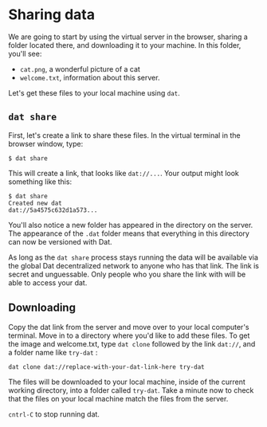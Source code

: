 # Sharing data

We are going to start by using the virtual server in the browser, sharing a folder located there, and downloading it to your machine. In this folder, you'll see:

  - `cat.png`, a wonderful picture of a cat
  - `welcome.txt`, information about this server.

Let's get these files to your local machine using `dat`.

## `dat share`

First, let's create a link to share these files. In the virtual terminal in the browser window, type:

```
$ dat share
```

This will create a link, that looks like `dat://...`.  Your output might look something like this:

```
$ dat share
Created new dat
dat://5a4575c632d1a573...
```

You'll also notice a new folder has appeared in the directory on the server. The appearance of the `.dat` folder means that everything in this directory can now be versioned with Dat. 

As long as the `dat share` process stays running the data will be available via the global Dat decentralized network to anyone who has that link. The link is secret and unguessable. Only people who you share the link with will be able to access your dat.

## Downloading

Copy the dat link from the server and move over to your local computer's terminal. Move in to a directory where you'd like to add these files. To get the image and welcome.txt, type `dat clone` followed by the link `dat://`, and a folder name like `try-dat` :

```
dat clone dat://replace-with-your-dat-link-here try-dat
```

The files will be downloaded to your local machine, inside of the current working directory, into a folder called `try-dat`. Take a minute now to check that the files on your local machine match the files from the server.

`cntrl-C` to stop running dat. 
